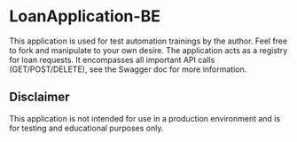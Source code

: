 # LoanApplication-BE

This application is used for test automation trainings by the author. Feel free to fork and manipulate to your own desire. 
The application acts as a registry for loan requests. It encompasses all important API calls (GET/POST/DELETE), see the Swagger doc for more information.


## Disclaimer

This application is not intended for use in a production environment and is for testing and educational purposes only.
